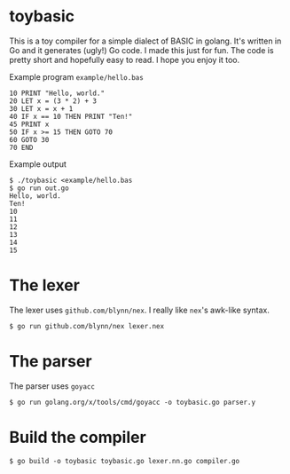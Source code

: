 # toybasic

This is a toy compiler for a simple dialect of BASIC in golang. It's written in Go and it generates (ugly!) Go code.
I made this just for fun. The code is pretty short and hopefully easy to read. I hope you enjoy it too.

Example program `example/hello.bas`
```VB
10 PRINT "Hello, world."
20 LET x = (3 * 2) + 3
30 LET x = x + 1
40 IF x == 10 THEN PRINT "Ten!"
45 PRINT x
50 IF x >= 15 THEN GOTO 70
60 GOTO 30
70 END
```
Example output
```
$ ./toybasic <example/hello.bas
$ go run out.go
Hello, world.
Ten!
10
11
12
13
14
15
```
# The lexer
The lexer uses `github.com/blynn/nex`. I really like `nex`'s awk-like syntax.
```
$ go run github.com/blynn/nex lexer.nex
```

# The parser
The parser uses `goyacc`
```
$ go run golang.org/x/tools/cmd/goyacc -o toybasic.go parser.y
```

# Build the compiler
```
$ go build -o toybasic toybasic.go lexer.nn.go compiler.go
```